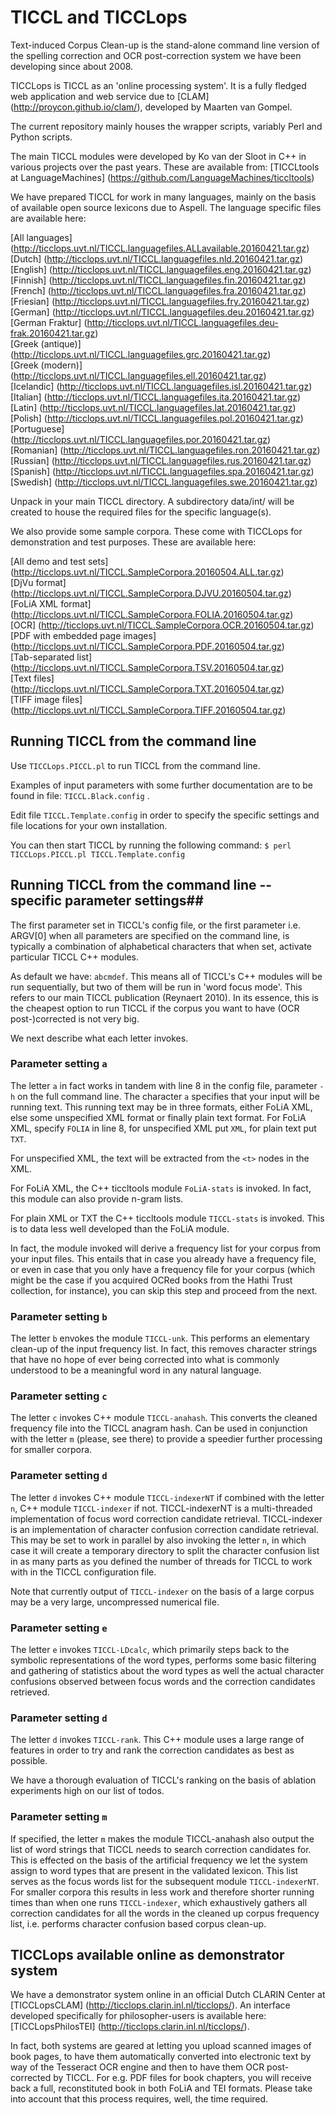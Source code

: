 # TICCL and TICCLops #

Text-induced Corpus Clean-up is the stand-alone command line version of the spelling correction and OCR post-correction system we have been developing since about 2008.  

TICCLops is TICCL as an 'online processing system'. It is a fully
fledged web application and web service due to [CLAM]
(http://proycon.github.io/clam/), developed  by Maarten van Gompel.

The current repository mainly houses the wrapper scripts, variably Perl and Python scripts.  

The main TICCL modules were developed by Ko van der Sloot in C++ in
various projects over the past years. These are available from:
[TICCLtools at LanguageMachines] (https://github.com/LanguageMachines/ticcltools)  

We have prepared TICCL for work in many languages, mainly on the basis of available open source lexicons due to Aspell. The language specific files are available here:  

[All languages]
(http://ticclops.uvt.nl/TICCL.languagefiles.ALLavailable.20160421.tar.gz)  
[Dutch] (http://ticclops.uvt.nl/TICCL.languagefiles.nld.20160421.tar.gz)  
[English] (http://ticclops.uvt.nl/TICCL.languagefiles.eng.20160421.tar.gz)  
[Finnish] (http://ticclops.uvt.nl/TICCL.languagefiles.fin.20160421.tar.gz)  
[French] (http://ticclops.uvt.nl/TICCL.languagefiles.fra.20160421.tar.gz)  
[Friesian] (http://ticclops.uvt.nl/TICCL.languagefiles.fry.20160421.tar.gz)  
[German]
(http://ticclops.uvt.nl/TICCL.languagefiles.deu.20160421.tar.gz)  
[German Fraktur]
(http://ticclops.uvt.nl/TICCL.languagefiles.deu-frak.20160421.tar.gz)  
[Greek (antique)] (http://ticclops.uvt.nl/TICCL.languagefiles.grc.20160421.tar.gz)  
[Greek (modern)] (http://ticclops.uvt.nl/TICCL.languagefiles.ell.20160421.tar.gz)  
[Icelandic] (http://ticclops.uvt.nl/TICCL.languagefiles.isl.20160421.tar.gz)  
[Italian] (http://ticclops.uvt.nl/TICCL.languagefiles.ita.20160421.tar.gz)  
[Latin] (http://ticclops.uvt.nl/TICCL.languagefiles.lat.20160421.tar.gz)  
[Polish] (http://ticclops.uvt.nl/TICCL.languagefiles.pol.20160421.tar.gz)  
[Portuguese] (http://ticclops.uvt.nl/TICCL.languagefiles.por.20160421.tar.gz)  
[Romanian] (http://ticclops.uvt.nl/TICCL.languagefiles.ron.20160421.tar.gz)  
[Russian] (http://ticclops.uvt.nl/TICCL.languagefiles.rus.20160421.tar.gz)  
[Spanish] (http://ticclops.uvt.nl/TICCL.languagefiles.spa.20160421.tar.gz)  
[Swedish]
(http://ticclops.uvt.nl/TICCL.languagefiles.swe.20160421.tar.gz)  

Unpack in your main TICCL directory. A subdirectory data/int/ will be
created to house the required files for the specific language(s).  

We also provide some sample corpora. These come with TICCLops for demonstration and test purposes. These are available here:  

[All demo and test sets]
(http://ticclops.uvt.nl/TICCL.SampleCorpora.20160504.ALL.tar.gz)  
[DjVu format]
(http://ticclops.uvt.nl/TICCL.SampleCorpora.DJVU.20160504.tar.gz)  
[FoLiA XML format]
(http://ticclops.uvt.nl/TICCL.SampleCorpora.FOLIA.20160504.tar.gz)  
[OCR] (http://ticclops.uvt.nl/TICCL.SampleCorpora.OCR.20160504.tar.gz)  
[PDF with embedded page images] (http://ticclops.uvt.nl/TICCL.SampleCorpora.PDF.20160504.tar.gz)  
[Tab-separated list] (http://ticclops.uvt.nl/TICCL.SampleCorpora.TSV.20160504.tar.gz)  
[Text files] (http://ticclops.uvt.nl/TICCL.SampleCorpora.TXT.20160504.tar.gz)  
[TIFF image files]
(http://ticclops.uvt.nl/TICCL.SampleCorpora.TIFF.20160504.tar.gz)

## Running TICCL from the command line  ##

Use ``TICCLops.PICCL.pl`` to run TICCL from the command line.  

Examples of input parameters with some further documentation are to be found in file: ``TICCL.Black.config`` .

Edit file ``TICCL.Template.config`` in order to specify the specific settings and file locations for your own installation.

You can then start TICCL by running the following command: ``$
perl TICCLops.PICCL.pl TICCL.Template.config``  

## Running TICCL from the command line  -- specific parameter settings##

The first parameter set in TICCL's config file, or the first parameter
i.e. ARGV[0] when all parameters are specified on the command line, is
typically a combination of alphabetical characters that when set,
activate particular TICCL C++ modules.  

As default we have: ``abcmdef``. This means all of TICCL's C++ modules will be
run sequentially, but two of them will be run in 'word focus
mode'. This refers to our main TICCL publication (Reynaert 2010). In
its essence, this is the cheapest option to run TICCL if the corpus
you want to have (OCR post-)corrected is not very big.  

We next describe what each letter invokes.  

### Parameter setting ``a`` ###

The letter ``a`` in fact works in tandem with line 8 in the config
file, parameter ``-h`` on the full command line. The character ``a``
specifies that your input will be running text. This running text may
be in three formats, either FoLiA XML, else some unspecified XML
format or finally plain text format. For FoLiA XML, specify ``FOLIA``
in line 8, for unspecified XML put ``XML``, for plain text put
``TXT``.  

For unspecified XML, the text will be extracted from the ``<t>`` nodes
in the XML.  

For FoLiA XML, the C++ ticcltools module ``FoLiA-stats`` is invoked. In fact, this
module can also provide n-gram lists.

For plain XML or TXT the C++ ticcltools module ``TICCL-stats`` is
invoked. This is to data less well developed than the FoLiA module.

In fact, the module invoked will derive a frequency list for your
corpus from your input files. This entails that in case you already
have a frequency file, or even in case that you only have a frequency
file for your corpus (which might be the case if you acquired OCRed
books from the Hathi Trust collection, for instance), you can skip
this step and proceed from the next.  

### Parameter setting ``b`` ###

The letter ``b`` envokes the module ``TICCL-unk``. This performs an
elementary clean-up of the input frequency list. In fact, this removes
character strings that have no hope of ever being corrected into what
is commonly understood to be a meaningful word in any natural
language.  

### Parameter setting ``c`` ###

The letter ``c`` invokes C++ module ``TICCL-anahash``. This converts the
cleaned frequency file into the TICCL anagram hash. Can be used in
conjunction with the letter ``m`` (please, see there) to provide a speedier further
processing for smaller corpora.  

### Parameter setting ``d`` ###

The letter ``d`` invokes C++ module ``TICCL-indexerNT`` if combined with
the letter ``n``, C++ module ``TICCL-indexer`` if not. TICCL-indexerNT
is a multi-threaded implementation of focus word correction candidate
retrieval. TICCL-indexer is an implementation of character confusion correction candidate
retrieval. This may be set to work in parallel by also invoking the
letter ``n``, in which case it will create a temporary directory to
split the character confusion list in as many parts as you defined the
number of threads for TICCL to work with in the TICCL configuration
file.

Note that currently output of ``TICCL-indexer`` on the basis of a
large corpus may be a very large, uncompressed numerical file.

### Parameter setting ``e`` ###

The letter ``e`` invokes ``TICCL-LDcalc``, which primarily steps back
to the symbolic representations of the word types, performs some basic
filtering and gathering of statistics about the word types as well the
actual character confusions observed between focus words and the
correction candidates retrieved.

### Parameter setting ``d`` ###

The letter ``d`` invokes ``TICCL-rank``. This C++ module uses a large
range of features in order to try and rank the correction candidates
as best as possible.

We have a thorough evaluation of TICCL's ranking on the basis of ablation experiments
high on our list of todos.

### Parameter setting ``m`` ###

If specified, the letter ``m`` makes the module TICCL-anahash also
output the list of word strings that TICCL needs to search correction
candidates for. This is effected on the basis of the artificial
frequency we let the system assign to word types that are present in
the validated lexicon.  This list serves as the focus words list for
the subsequent module ``TICCL-indexerNT``. For smaller corpora this
results in less work and therefore shorter running times than when one
runs ``TICCL-indexer``, which exhaustively gathers all correction
candidates for all the words in the cleaned up corpus frequency list,
i.e. performs character confusion based corpus clean-up.  

## TICCLops available online as demonstrator system ##

We have a demonstrator system online in an official Dutch CLARIN Center at
[TICCLopsCLAM] (http://ticclops.clarin.inl.nl/ticclops/). An interface
developed specifically for philosopher-users is available here:
[TICCLopsPhilosTEI] (http://ticclops.clarin.inl.nl/ticclops/).  

In fact, both systems are geared at letting you upload scanned images of
book pages, to have them automatically converted into electronic text
by way of the Tesseract OCR engine and then to have them
OCR post-corrected by TICCL. For e.g. PDF files for book chapters, you
will receive back a full, reconstituted book in both FoLiA and TEI
formats. Please take into account that this process requires, well,
the time required.  
